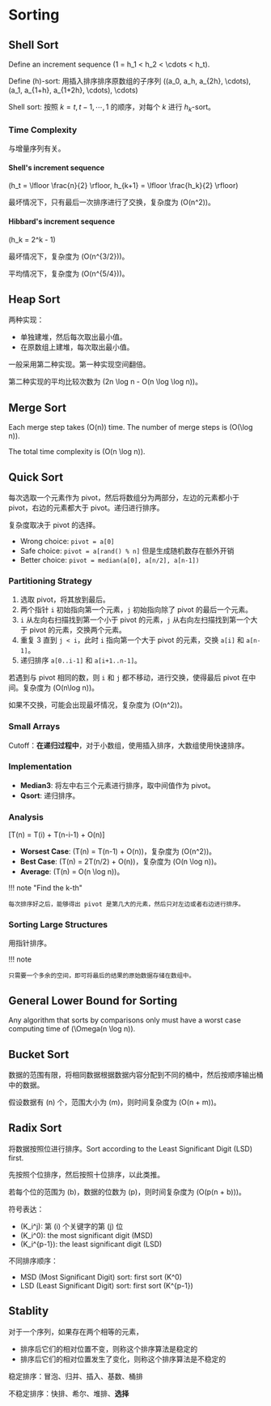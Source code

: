 # Sorting

## Shell Sort

Define an increment sequence \(1 = h_1 < h_2 < \cdots < h_t\).

Define \(h\)-sort: 用插入排序排序原数组的子序列 \((a_0, a_h, a_{2h}, \cdots), (a_1, a_{1+h}, a_{1+2h}, \cdots), \cdots\)

Shell sort: 按照 $k = t, t-1, \cdots, 1$ 的顺序，对每个 $k$ 进行 $h_k$-sort。

### Time Complexity

与增量序列有关。

#### Shell's increment sequence

\(h_t = \lfloor \frac{n}{2} \rfloor, h_{k+1} = \lfloor \frac{h_k}{2} \rfloor\)

最坏情况下，只有最后一次排序进行了交换，复杂度为 \(O(n^2)\)。

#### Hibbard's increment sequence

\(h_k = 2^k - 1\)

最坏情况下，复杂度为 \(O(n^{3/2})\)。

平均情况下，复杂度为 \(O(n^{5/4})\)。

## Heap Sort

两种实现：

- 单独建堆，然后每次取出最小值。
- 在原数组上建堆，每次取出最小值。

一般采用第二种实现。第一种实现空间翻倍。

第二种实现的平均比较次数为 \(2n \log n - O(n \log \log n)\)。

## Merge Sort

Each merge step takes \(O(n)\) time. The number of merge steps is \(O(\log n)\).

The total time complexity is \(O(n \log n)\).

## Quick Sort

每次选取一个元素作为 pivot，然后将数组分为两部分，左边的元素都小于 pivot，右边的元素都大于 pivot。递归进行排序。

复杂度取决于 pivot 的选择。

- Wrong choice: `pivot = a[0]`
- Safe choice: `pivot = a[rand() % n]` 但是生成随机数存在额外开销
- Better choice: `pivot = median(a[0], a[n/2], a[n-1])`

### Partitioning Strategy

1. 选取 pivot，将其放到最后。
2. 两个指针 `i` 初始指向第一个元素，`j` 初始指向除了 pivot 的最后一个元素。
3. `i` 从左向右扫描找到第一个小于 pivot 的元素，`j` 从右向左扫描找到第一个大于 pivot 的元素，交换两个元素。
4. 重复 3 直到 `j < i`，此时 `i` 指向第一个大于 pivot 的元素，交换 `a[i]` 和 `a[n-1]`。
5. 递归排序 `a[0..i-1]` 和 `a[i+1..n-1]`。

若遇到与 pivot 相同的数，则 `i` 和 `j` 都不移动，进行交换，使得最后 pivot 在中间。复杂度为 \(O(n\log n)\)。

如果不交换，可能会出现最坏情况，复杂度为 \(O(n^2)\)。

### Small Arrays

Cutoff：**在递归过程中**，对于小数组，使用插入排序，大数组使用快速排序。

### Implementation

- **Median3**: 将左中右三个元素进行排序，取中间值作为 pivot。
- **Qsort**: 递归排序。

### Analysis

\[T(n) = T(i) + T(n-i-1) + O(n)\]

- **Worsest Case**: \(T(n) = T(n-1) + O(n)\)，复杂度为 \(O(n^2)\)。
- **Best Case**: \(T(n) = 2T(n/2) + O(n)\)，复杂度为 \(O(n \log n)\)。
- **Average**: \(T(n) = O(n \log n)\)。

!!! note "Find the k-th"

    每次排序好之后，能够得出 pivot 是第几大的元素，然后只对左边或者右边进行排序。

### Sorting Large Structures

用指针排序。

!!! note

    只需要一个多余的空间，即可将最后的结果的原始数据存储在数组中。

## General Lower Bound for Sorting

Any algorithm that sorts by comparisons only must have a worst case computing time of \(\Omega(n \log n)\).

## Bucket Sort

数据的范围有限，将相同数据根据数据内容分配到不同的桶中，然后按顺序输出桶中的数据。

假设数据有 \(n\) 个，范围大小为 \(m\)，则时间复杂度为 \(O(n + m)\)。

## Radix Sort

将数据按照位进行排序。Sort according to the Least Significant Digit (LSD) first.

先按照个位排序，然后按照十位排序，以此类推。

若每个位的范围为 \(b\)，数据的位数为 \(p\)，则时间复杂度为 \(O(p(n + b))\)。

符号表达：

- \(K_i^j\): 第 \(i\) 个关键字的第 \(j\) 位
- \(K_i^0\): the most significant digit (MSD)
- \(K_i^{p-1}\): the least significant digit (LSD)

不同排序顺序：

- MSD (Most Significant Digit) sort: first sort \(K^0\)
- LSD (Least Significant Digit) sort: first sort \(K^{p-1}\)

## Stablity

对于一个序列，如果存在两个相等的元素，

- 排序后它们的相对位置不变，则称这个排序算法是稳定的
- 排序后它们的相对位置发生了变化，则称这个排序算法是不稳定的

稳定排序：冒泡、归并、插入、基数、桶排

不稳定排序：快排、希尔、堆排、**选择**